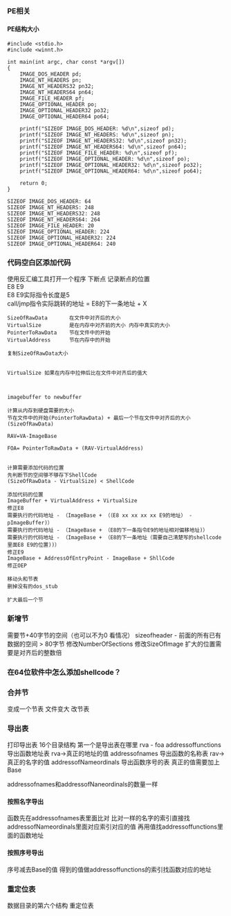 ### PE相关
#### PE结构大小
```
#include <stdio.h>
#include <winnt.h>

int main(int argc, char const *argv[])
{   
    IMAGE_DOS_HEADER pd;
    IMAGE_NT_HEADERS pn;
    IMAGE_NT_HEADERS32 pn32;
    IMAGE_NT_HEADERS64 pn64;
    IMAGE_FILE_HEADER pf;
    IMAGE_OPTIONAL_HEADER po;
    IMAGE_OPTIONAL_HEADER32 po32;
    IMAGE_OPTIONAL_HEADER64 po64;

    printf("SIZEOF IMAGE_DOS_HEADER: %d\n",sizeof pd);
    printf("SIZEOF IMAGE_NT_HEADERS: %d\n",sizeof pn);
    printf("SIZEOF IMAGE_NT_HEADERS32: %d\n",sizeof pn32);
    printf("SIZEOF IMAGE_NT_HEADERS64: %d\n",sizeof pn64);
    printf("SIZEOF IMAGE_FILE_HEADER: %d\n",sizeof pf);
    printf("SIZEOF IMAGE_OPTIONAL_HEADER: %d\n",sizeof po);
    printf("SIZEOF IMAGE_OPTIONAL_HEADER32: %d\n",sizeof po32);
    printf("SIZEOF IMAGE_OPTIONAL_HEADER64: %d\n",sizeof po64);

    return 0;
}

SIZEOF IMAGE_DOS_HEADER: 64
SIZEOF IMAGE_NT_HEADERS: 248
SIZEOF IMAGE_NT_HEADERS32: 248
SIZEOF IMAGE_NT_HEADERS64: 264
SIZEOF IMAGE_FILE_HEADER: 20
SIZEOF IMAGE_OPTIONAL_HEADER: 224
SIZEOF IMAGE_OPTIONAL_HEADER32: 224
SIZEOF IMAGE_OPTIONAL_HEADER64: 240
```
### 代码空白区添加代码

使用反汇编工具打开一个程序 下断点 记录断点的位置  
E8 E9  
E8 E9实际指令长度是5  
call/jmp指令实际跳转的地址 = E8的下一条地址 + X  



```
SizeOfRawData 		在文件中对齐后的大小
VirtualSize     	是在内存中对齐前的大小 内存中真实的大小
PointerToRawData 	节在文件中的开始
VirtualAddress   	节在内存中的开始

复制SizeOfRawData大小


VirtualSize 如果在内存中拉伸后比在文件中对齐后的值大



imagebuffer to newbuffer

计算从内存到硬盘需要的大小
节在文件中的开始(PointerToRawData) + 最后一个节在文件中对齐后的大小(SizeOfRawData)

RAV=VA-ImageBase

FOA= PointerToRawData + (RAV-VirtualAddress)


计算需要添加代码的位置
先判断节的空间够不够存下ShellCode
(SizeOfRawData - VirtualSize) < ShellCode

添加代码的位置
ImageBuffer + VirtualAddress + VirtualSize
修正E8
需要执行的代码地址 - （ImageBase + （（E8 xx xx xx xx E9的地址） - pImageBuffer)）
需要执行的代码地址 - （ImageBase + （E8的下一条指令E9的地址相对偏移地址)）
需要执行的代码地址 - （ImageBase + （E8的下一条地址（需要自己清楚写的shellcode里面E8 E9的位置))）
修正E9
ImageBase + AddressOfEntryPoint - ImageBase + ShllCode
修正OEP

移动头和节表
删掉没有的dos_stub

扩大最后一个节
```
### 新增节
需要节+40字节的空间（也可以不为0 看情况）
sizeofheader - 前面的所有已有数据的空间 > 80字节
修改NumberOfSections
修改SizeOfImage
扩大的位置需要是对齐后的整数倍

### 在64位软件中怎么添加shellcode？

### 合并节
变成一个节表
文件变大
改节表

### 导出表
打印导出表
16个目录结构
第一个是导出表在哪里
rva - foa
addressoffunctions 导出函数地址表 rva->真正的地址的值
addressofnames    导出函数的名称表 rav->真正的名字的值
addressofNameordinals 导出函数序号的表 真正的值需要加上Base


addressofnames和addressofNaneordinals的数量一样
#### 按照名字导出
函数先在addressofnames表里面比对
比对一样的名字的索引直接找addressofNameordinals里面对应索引对应的值
再用值找addressoffunctions里面的函数地址

#### 按照序号导出
序号减去Base的值
得到的值做addressoffunctions的索引找函数对应的地址

### 重定位表
数据目录的第六个结构 重定位表
